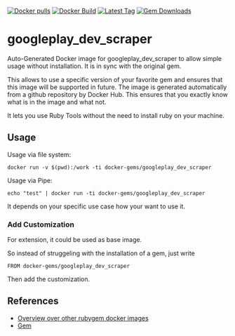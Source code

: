 [![Docker pulls](https://img.shields.io/docker/pulls/rubygem/googleplay_dev_scraper.svg)](https://hub.docker.com/r/rubygem/googleplay_dev_scraper/)
[![Docker Build](https://img.shields.io/docker/automated/rubygem/googleplay_dev_scraper.svg)](https://hub.docker.com/r/rubygem/googleplay_dev_scraper/)
[![Latest Tag](https://img.shields.io/github/tag/docker-rubygem/googleplay_dev_scraper.svg)](https://hub.docker.com/r/rubygem/googleplay_dev_scraper/)
[![Gem Downloads](https://img.shields.io/gem/dt/googleplay_dev_scraper.svg)](https://rubygems.org/gems/googleplay_dev_scraper/)
# googleplay_dev_scraper

Auto-Generated Docker image for googleplay_dev_scraper to allow simple usage without installation.
It is in sync with the original gem.

This allows to use a specific version of your favorite gem and ensures that this image will be supported in future.
The image is generated automatically from a github repository by Docker Hub.
This ensures that you exactly know what is in the image and what not.

It lets you use Ruby Tools without the need to install ruby on your machine.

## Usage

Usage via file system:

`docker run -v $(pwd):/work -ti docker-gems/googleplay_dev_scraper`

Usage via Pipe:

`echo "test" | docker run -ti docker-gems/googleplay_dev_scraper`

It depends on your specific use case how your want to use it.

### Add Customization

For extension, it could be used as base image.

So instead of struggeling with the installation of a gem, just write

`FROM docker-gems/googleplay_dev_scraper`

Then add the customization.

## References

 - [Overview over other rubygem docker images](https://github.com/thinkbot/docker-rubygem)
 - [Gem](https://rubygems.org/gems/googleplay_dev_scraper/)
